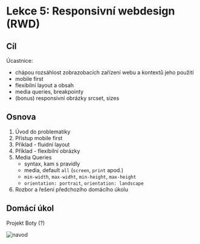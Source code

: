# Lekce 5: Responsivní webdesign (RWD)

## Cíl

Úcastnice:

- chápou rozsáhlost zobrazobacích zařízení webu a kontextů jeho použití
- mobile first
- flexibilní layout a obsah
- media queries, breakpointy
- (bonus) responsivní obrázky srcset, sizes

## Osnova

1. Úvod do problematiky
1. Přístup mobile first
1. Příklad - fluidní layout
1. Příklad - flexibilní obrázky
1. Media Queries
    - syntax, kam s pravidly
    - media, default `all` (`screen`, `print` apod.)
    - `min-width`, `max-widht`, `min-height`, `max-height`
    - `orientation: portrait`, `orientation: landscape`
1. Rozbor a řešení předchozího domácího úkolu

## Domácí úkol

Projekt Boty (?)

![navod](https://user-images.githubusercontent.com/809888/38683742-7ac104c4-3e6e-11e8-9e34-0e670bcb8f35.jpg)

